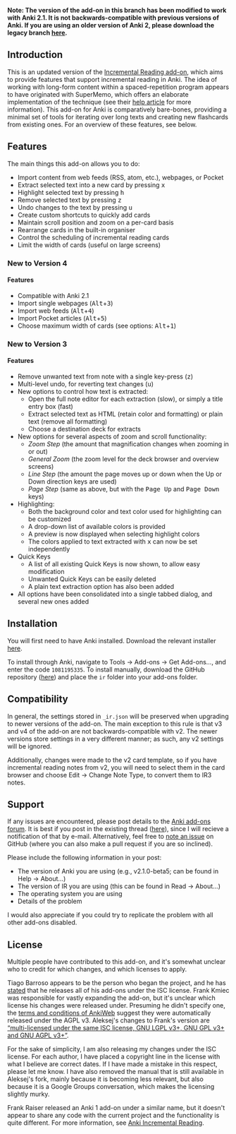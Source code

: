 **Note: The version of the add-on in this branch has been modified to work with Anki 2.1. It is not backwards-compatible with previous versions of Anki. If you are using an older version of Anki 2, please download the legacy branch [here](https://github.com/luoliyan/incremental-reading-for-anki/archive/legacy.zip).**

## Introduction

This is an updated version of the [Incremental Reading add-on](https://github.com/aleksejrs/anki-2.0-vsa-and-ire), which aims to provide features that support incremental reading in Anki. The idea of working with long-form content within a spaced-repetition program appears to have originated with SuperMemo, which offers an elaborate implementation of the technique (see their [help article](https://www.supermemo.com/help/read.htm) for more information). This add-on for Anki is comparatively bare-bones, providing a minimal set of tools for iterating over long texts and creating new flashcards from existing ones. For an overview of these features, see below.

## Features

The main things this add-on allows you to do:

* Import content from web feeds (RSS, atom, etc.), webpages, or Pocket
* Extract selected text into a new card by pressing <kbd>x</kbd>
* Highlight selected text by pressing <kbd>h</kbd>
* Remove selected text by pressing <kbd>z</kbd>
* Undo changes to the text by pressing <kbd>u</kbd>
* Create custom shortcuts to quickly add cards
* Maintain scroll position and zoom on a per-card basis
* Rearrange cards in the built-in organiser
* Control the scheduling of incremental reading cards
* Limit the width of cards (useful on large screens)

### New to Version 4

#### Features

* Compatible with Anki 2.1
* Import single webpages (<kbd>Alt</kbd>+<kbd>3</kbd>)
* Import web feeds (<kbd>Alt</kbd>+<kbd>4</kbd>)
* Import Pocket articles (<kbd>Alt</kbd>+<kbd>5</kbd>)
* Choose maximum width of cards (see options: <kbd>Alt</kbd>+<kbd>1</kbd>)

### New to Version 3

#### Features

* Remove unwanted text from note with a single key-press (<kbd>z</kbd>)
* Multi-level undo, for reverting text changes (<kbd>u</kbd>)
* New options to control how text is extracted:
    * Open the full note editor for each extraction (slow), or simply a title entry box (fast)
    * Extract selected text as HTML (retain color and formatting) or plain text (remove all formatting)
    * Choose a destination deck for extracts
* New options for several aspects of zoom and scroll functionality:
    * _Zoom Step_ (the amount that magnification changes when zooming in or out)
    * _General Zoom_ (the zoom level for the deck browser and overview screens)
    * _Line Step_ (the amount the page moves up or down when the Up or Down direction keys are used)
    * _Page Step_ (same as above, but with the <kbd>Page Up</kbd> and <kbd>Page Down</kbd> keys)
* Highlighting:
    * Both the background color and text color used for highlighting can be customized
    * A drop-down list of available colors is provided
    * A preview is now displayed when selecting highlight colors
    * The colors applied to text extracted with <kbd>x</kbd> can now be set independently
* Quick Keys
    * A list of all existing Quick Keys is now shown, to allow easy modification
    * Unwanted Quick Keys can be easily deleted
    * A plain text extraction option has also been added
* All options have been consolidated into a single tabbed dialog, and several new ones added

## Installation

You will first need to have Anki installed. Download the relevant installer [here](http://ankisrs.net).

To install through Anki, navigate to Tools → Add-ons → Get Add-ons..., and enter the code `1081195335`. To install manually, download the GitHub repository ([here](https://github.com/luoliyan/incremental-reading-for-anki/archive/master.zip)) and place the `ir` folder into your add-ons folder.

## Compatibility

In general, the settings stored in `_ir.json` will be preserved when upgrading to newer versions of the add-on. The main exception to this rule is that v3 and v4 of the add-on are not backwards-compatible with v2. The newer versions store settings in a very different manner; as such, any v2 settings will be ignored.

Additionally, changes were made to the v2 card template, so if you have incremental reading notes from v2, you will need to select them in the card browser and choose Edit → Change Note Type, to convert them to IR3 notes.

## Support

If any issues are encountered, please post details to the [Anki add-ons forum](https://anki.tenderapp.com/discussions/add-ons). It is best if you post in the existing thread ([here](https://anki.tenderapp.com/discussions/add-ons/9054-incremental-reading-add-on-discussion-support)), since I will recieve a notification of that by e-mail. Alternatively, feel free to [note an issue](https://github.com/luoliyan/incremental-reading-for-anki/issues) on GitHub (where you can also make a pull request if you are so inclined).

Please include the following information in your post:
* The version of Anki you are using (e.g., v2.1.0-beta5; can be found in Help → About...)
* The version of IR you are using (this can be found in Read → About...)
* The operating system you are using
* Details of the problem

I would also appreciate if you could try to replicate the problem with all other add-ons disabled.

## License

Multiple people have contributed to this add-on, and it's somewhat unclear who to credit for which changes, and which licenses to apply.

Tiago Barroso appears to be the person who began the project, and he has [stated](https://groups.google.com/d/msg/anki-addons/xibqDVFqQwQ/-qpxKvxurPMJ) that he releases all of his add-ons under the ISC license. Frank Kmiec was responsible for vastly expanding the add-on, but it's unclear which license his changes were released under. Presuming he didn't specify one, the [terms and conditions of AnkiWeb](https://ankiweb.net/account/terms) suggest they were automatically released under the AGPL v3. Aleksej's changes to Frank's version are [“multi-licensed under the same ISC license, GNU LGPL v3+, GNU GPL v3+ and GNU AGPL v3+”](https://github.com/aleksejrs/anki-2.0-vsa-and-ire).

For the sake of simplicity, I am also releasing my changes under the ISC license. For each author, I have placed a copyright line in the license with what I believe are correct dates. If I have made a mistake in this respect, please let me know. I have also removed the manual that is still available in Aleksej's fork, mainly because it is becoming less relevant, but also because it is a Google Groups conversation, which makes the licensing slightly murky.

Frank Raiser released an Anki 1 add-on under a similar name, but it doesn't appear to share any code with the current project and the functionality is quite different. For more information, see [Anki Incremental Reading](http://frankraiser.de/drupal/AnkiIR).
